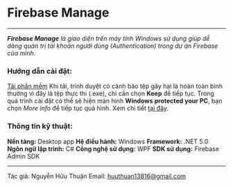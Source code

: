 # **Firebase Manage**
***
***Firebase Manage*** *là giao diện trên máy tính Windows sử dụng giúp dễ dàng quản trị tài khoản người dùng (Authentication) trong dự án Firebase của mình.*

### **Hướng dẫn cài đặt:**
[Tải phần mềm](https://raw.githubusercontent.com/HuuThuan19406/Firebase-Manage/master/publish/firebase-manage.setup.exe)
Khi tải, trình duyệt có cảnh báo tệp gây hại là hoàn toàn bình thường vì đây là tệp thực thi (.exe), chỉ cần chọn **Keep** để tiếp tục.
Trong quá trình cài đặt có thể sẽ hiện màn hình **Windows protected your PC**, bạn chọn *More info* để tiếp tục quá hình. Xem chi tiết [tại đây](https://amoncoding.github.io/InstallTutorial.html).

### **Thông tin kỹ thuật:**
**Nền tảng:** Desktop app
**Hệ điều hành:** Windows
**Framework:** .NET 5.0
**Ngôn ngữ lập trình:** C#
**Công nghệ sử dụng:** WPF
**SDK sử dụng:** Firebase Admin SDK

***
Tác giả: Nguyễn Hữu Thuận
Email: [huuthuan13816@gmail.com](mailto:huuthuan13816@gmail.com)
